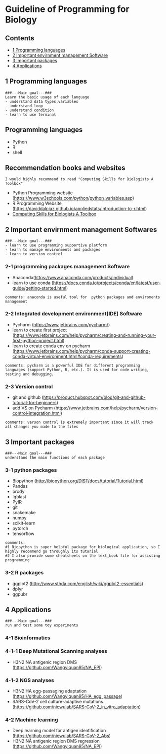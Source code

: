 # Guideline of Programming for Biology

## Contents
* [1 Programming languages](#1-Programming-languages)   
* [2 Important envirnment management Software](#2-Important-envirnment-management-Software)   
* [3 Important packages](#3-Important-packages)   
* [4 Applications](#4-Applications)   

## 1 Programming languages
```
###---Main goal---###
Learn the basic usage of each language
- understand data types,variables
- understand loop
- understand condition
- learn to use terminal
```
## Programming languages

- Python
- R
- shell

## Recommendation books and websites
```
I would highly recommend to read "Computing Skills for Biologists A Toolbox"
```
- Python Programming website (https://www.w3schools.com/python/python_variables.asp)
- R Programming Website (https://daviddalpiaz.github.io/appliedstats/introduction-to-r.html)
- [Computing Skills for Biologists A Toolbox](./text_book/Computing_Skills_for_Biologists_A_Toolbox.pdf)

## 2 Important envirnment management Softwares

```
###---Main goal---###
- learn to use programming supportive platform
- learn to manage environments and packages
- learn to version control
```
### 2-1 programming packages management Software

- Anaconda(https://www.anaconda.com/products/individual)
- learn to use conda (https://docs.conda.io/projects/conda/en/latest/user-guide/getting-started.html)

```
comments: anaconda is useful tool for  python packages and enviroments management
```
### 2-2 Integrated development environment(IDE) Software

- Pycharm (https://www.jetbrains.com/pycharm/)
- learn to create first project (https://www.jetbrains.com/help/pycharm/creating-and-running-your-first-python-project.html)
- learn to create conda env on pycharm (https://www.jetbrains.com/help/pycharm/conda-support-creating-conda-virtual-environment.html#conda-requirements)

```
comments: pycharm is a powerful IDE for different programming languages (support Python, R, etc.). It is used for code writing, testing and debugging.
```

### 2-3 Version control

- git and github (https://product.hubspot.com/blog/git-and-github-tutorial-for-beginners)
- add VS on Pycharm (https://www.jetbrains.com/help/pycharm/version-control-integration.html)

```
comments: verson control is extremely important since it will track all changes you made to the files
```
## 3 Important packages

```
###---Main goal---###
understand the main functions of each package
```
### 3-1 python packages

- Biopython (http://biopython.org/DIST/docs/tutorial/Tutorial.html)
- Pandas
- prody
- Igblast
- PyIR
- git
- snakemake
- numpy
- scikit-learn
- pytorch
- tensorflow


```
comments: 
#1 Biopython is super helpful package for biological application, so I highly recommend go throughly its tutorial
#2 I also provide some cheatsheets on the text_book file for assisting programming
```
### 3-2 R packages

- ggplot2 (http://www.sthda.com/english/wiki/ggplot2-essentials)
- dplyr
- ggpubr


## 4 Applications

```
###---Main goal---###
run and test some toy experiments
```
### 4-1 Bioinformatics
### 4-1-1 Deep Mutational Scanning analyses
- H3N2 NA antigenic region DMS (https://github.com/Wangyiquan95/NA_EPI)
### 4-1-2 NGS analyses
- H3N2 HA egg-passaging adaptation (https://github.com/Wangyiquan95/HA_egg_passage)
- SARS-CoV-2 cell culture-adaptive mutations (https://github.com/nicwulab/SARS-CoV-2_in_vitro_adaptation)
### 4-2 Machine learning
- Deep learning model for antigen identification (https://github.com/nicwulab/SARS-CoV-2_Abs)
- H3N2 NA antigenic region DMS regression (https://github.com/Wangyiquan95/NA_EPI)
